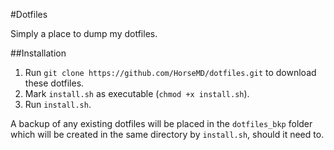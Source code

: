 #Dotfiles

Simply a place to dump my dotfiles.

##Installation

1. Run `git clone https://github.com/HorseMD/dotfiles.git` to download these dotfiles.
2. Mark `install.sh` as executable (`chmod +x install.sh`).
3. Run `install.sh`.

A backup of any existing dotfiles will be placed in the `dotfiles_bkp` folder which will be
created in the same directory by `install.sh`, should it need to.


